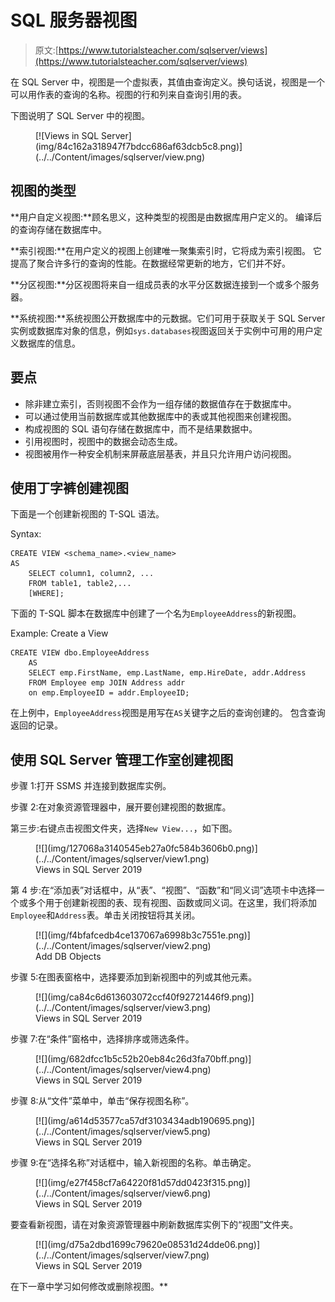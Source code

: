 # SQL 服务器视图

> 原文:[https://www.tutorialsteacher.com/sqlserver/views](https://www.tutorialsteacher.com/sqlserver/views)

在 SQL Server 中，视图是一个虚拟表，其值由查询定义。换句话说，视图是一个可以用作表的查询的名称。视图的行和列来自查询引用的表。

下图说明了 SQL Server 中的视图。

<figure>[![Views in SQL Server](img/84c162a318947f7bdcc686af63dcb5c8.png)](../../Content/images/sqlserver/view.png) </figure>

## 视图的类型

**用户自定义视图:**顾名思义，这种类型的视图是由数据库用户定义的。 编译后的查询存储在数据库中。

**索引视图:**在用户定义的视图上创建唯一聚集索引时，它将成为索引视图。 它提高了聚合许多行的查询的性能。在数据经常更新的地方，它们并不好。

**分区视图:**分区视图将来自一组成员表的水平分区数据连接到一个或多个服务器。

**系统视图:**系统视图公开数据库中的元数据。它们可用于获取关于 SQL Server 实例或数据库对象的信息，例如`sys.databases`视图返回关于实例中可用的用户定义数据库的信息。

## 要点

*   除非建立索引，否则视图不会作为一组存储的数据值存在于数据库中。
*   可以通过使用当前数据库或其他数据库中的表或其他视图来创建视图。
*   构成视图的 SQL 语句存储在数据库中，而不是结果数据中。
*   引用视图时，视图中的数据会动态生成。
*   视图被用作一种安全机制来屏蔽底层基表，并且只允许用户访问视图。

## 使用丁字裤创建视图

下面是一个创建新视图的 T-SQL 语法。

Syntax: 

```
CREATE VIEW <schema_name>.<view_name> 
AS
    SELECT column1, column2, ...
    FROM table1, table2,...
    [WHERE]; 
```

下面的 T-SQL 脚本在数据库中创建了一个名为`EmployeeAddress`的新视图。

Example: Create a View 

```
CREATE VIEW dbo.EmployeeAddress  
    AS 
    SELECT emp.FirstName, emp.LastName, emp.HireDate, addr.Address 
    FROM Employee emp JOIN Address addr 
    on emp.EmployeeID = addr.EmployeeID; 
```

在上例中，`EmployeeAddress`视图是用写在`AS`关键字之后的查询创建的。 包含查询返回的记录。

## 使用 SQL Server 管理工作室创建视图

步骤 1:打开 SSMS 并连接到数据库实例。

步骤 2:在对象资源管理器中，展开要创建视图的数据库。

第三步:右键点击视图文件夹，选择`New View...`，如下图。

<figure>[![](img/127068a3140545eb27a0fc584b3606b0.png)](../../Content/images/sqlserver/view1.png) 

<figcaption>Views in SQL Server 2019</figcaption>

</figure>

第 4 步:在“添加表”对话框中，从“表”、“视图”、“函数”和“同义词”选项卡中选择一个或多个用于创建新视图的表、现有视图、函数或同义词。在这里，我们将添加`Employee`和`Address`表。单击关闭按钮将其关闭。

<figure>[![](img/f4bfafcedb4ce137067a6998b3c7551e.png)](../../Content/images/sqlserver/view2.png)

<figcaption>Add DB Objects</figcaption>

</figure>

步骤 5:在图表窗格中，选择要添加到新视图中的列或其他元素。

<figure>[![](img/ca84c6d613603072ccf40f92721446f9.png)](../../Content/images/sqlserver/view3.png) 

<figcaption>Views in SQL Server 2019</figcaption>

</figure>

步骤 7:在“条件”窗格中，选择排序或筛选条件。

<figure>[![](img/682dfcc1b5c52b20eb84c26d3fa70bff.png)](../../Content/images/sqlserver/view4.png) 

<figcaption>Views in SQL Server 2019</figcaption>

</figure>

步骤 8:从“文件”菜单中，单击“保存视图名称”。

<figure>[![](img/a614d53577ca57df3103434adb190695.png)](../../Content/images/sqlserver/view5.png) 

<figcaption>Views in SQL Server 2019</figcaption>

</figure>

步骤 9:在“选择名称”对话框中，输入新视图的名称。单击确定。

<figure>[![](img/e27f458cf7a64220f81d57dd0423f315.png)](../../Content/images/sqlserver/view6.png) 

<figcaption>Views in SQL Server 2019</figcaption>

</figure>

要查看新视图，请在对象资源管理器中刷新数据库实例下的“视图”文件夹。

<figure>[![](img/d75a2dbd1699c79620e08531d24dde06.png)](../../Content/images/sqlserver/view7.png) 

<figcaption>Views in SQL Server 2019</figcaption>

</figure>

在下一章中学习如何修改或删除视图。**